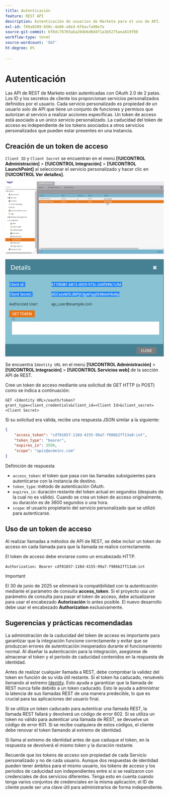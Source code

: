 ```yaml
---
title: Autenticación
feature: REST API
description: Autenticación de usuarios de Marketo para el uso de API.
exl-id: f89a8389-b50c-4e86-a9e4-6f6acfa98e7e
source-git-commit: 6f8dc76703aba204b6d0d4f1a3b5275aea819f08
workflow-type: tm+mt
source-wordcount: '567'
ht-degree: 0%

---
```


# Autenticación

Las API de REST de Marketo están autenticadas con OAuth 2.0 de 2 patas. Los ID y los secretos de cliente los proporcionan servicios personalizados definidos por el usuario. Cada servicio personalizado es propiedad de un usuario solo de API que tiene un conjunto de funciones y permisos que autorizan al servicio a realizar acciones específicas. Un token de acceso está asociado a un único servicio personalizado. La caducidad del token de acceso es independiente de los tokens asociados a otros servicios personalizados que pueden estar presentes en una instancia.

## Creación de un token de acceso

`Client ID` y `Client Secret` se encuentran en el menú **[!UICONTROL Administración]** > **[!UICONTROL Integración]** > **[!UICONTROL LaunchPoint]** al seleccionar el servicio personalizado y hacer clic en **[!UICONTROL Ver detalles]**.

![Obtener detalles del servicio REST](assets/authentication-service-view-details.png)

![Credenciales de Launchpoint](assets/admin-launchpoint-credentials.png)

Se encuentra `Identity URL` en el menú **[!UICONTROL Administración]** > **[!UICONTROL Integración]** > **[!UICONTROL Servicios web]** de la sección API de REST.

Cree un token de acceso mediante una solicitud de GET HTTP (o POST) como se indica a continuación:

```
GET <Identity URL>/oauth/token?grant_type=client_credentials&client_id=<Client Id>&client_secret=<Client Secret>
```

Si su solicitud era válida, recibe una respuesta JSON similar a la siguiente:

```json
{
    "access_token": "cdf01657-110d-4155-99a7-f986b2ff13a0:int",
    "token_type": "bearer",
    "expires_in": 3599,
    "scope": "apis@acmeinc.com"
}
```

Definición de respuesta

- `access_token`: el token que pasa con las llamadas subsiguientes para autenticarse con la instancia de destino.
- `token_type`: método de autenticación OAuth.
- `expires_in`: duración restante del token actual en segundos (después de la cual no es válido). Cuando se crea un token de acceso originalmente, su duración es de 3600 segundos o una hora.
- `scope`: el usuario propietario del servicio personalizado que se utilizó para autenticarse.

## Uso de un token de acceso

Al realizar llamadas a métodos de API de REST, se debe incluir un token de acceso en cada llamada para que la llamada se realice correctamente.

El token de acceso debe enviarse como un encabezado HTTP.

`Authorization: Bearer cdf01657-110d-4155-99a7-f986b2ff13a0:int`

>[!IMPORTANT]
>
>El 30 de junio de 2025 se eliminará la compatibilidad con la autenticación mediante el parámetro de consulta **access_token**. Si el proyecto usa un parámetro de consulta para pasar el token de acceso, debe actualizarse para usar el encabezado **Autorización** lo antes posible. El nuevo desarrollo debe usar el encabezado **Authorization** exclusivamente.

## Sugerencias y prácticas recomendadas

La administración de la caducidad del token de acceso es importante para garantizar que la integración funcione correctamente y evitar que se produzcan errores de autenticación inesperados durante el funcionamiento normal. Al diseñar la autenticación para la integración, asegúrese de almacenar el token y el periodo de caducidad contenidos en la respuesta de identidad.

Antes de realizar cualquier llamada a REST, debe comprobar la validez del token en función de su vida útil restante. Si el token ha caducado, renuévelo llamando al extremo [Identity](https://developer.adobe.com/marketo-apis/api/identity/#tag/Identity/operation/identityUsingGET). Esto ayuda a garantizar que la llamada de REST nunca falle debido a un token caducado. Esto le ayuda a administrar la latencia de sus llamadas REST de una manera predecible, lo que es crucial para las aplicaciones del usuario final.

Si se utiliza un token caducado para autenticar una llamada REST, la llamada REST fallará y devolverá un código de error 602. Si se utiliza un token no válido para autenticar una llamada de REST, se devuelve un código de error 601. Si se recibe cualquiera de estos códigos, el cliente debe renovar el token llamando al extremo de identidad.

Si llama al extremo de identidad antes de que caduque el token, en la respuesta se devolverá el mismo token y la duración restante.

Recuerde que los tokens de acceso son propiedad de cada Servicio personalizado y no de cada usuario. Aunque dos respuestas de identidad pueden tener ámbitos para el mismo usuario, los tokens de acceso y los períodos de caducidad son independientes entre sí si se realizaron con credenciales de dos servicios diferentes. Tenga esto en cuenta cuando tenga varios conjuntos de credenciales en la misma aplicación; el ID de cliente puede ser una clave útil para administrarlos de forma independiente.

